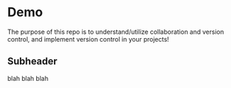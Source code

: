 # Demo

The purpose of this repo is to understand/utilize collaboration and version control, and implement version control in your projects!

## Subheader 
blah blah blah